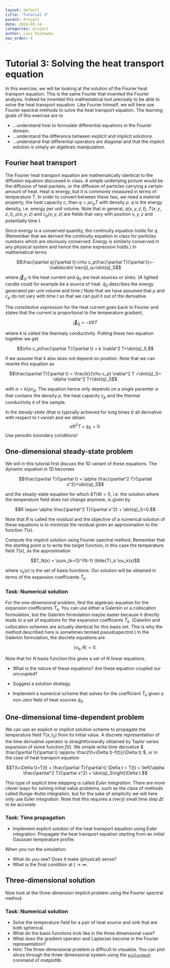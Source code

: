 ```yaml
---
layout: default
title: "Tutorial 3"
parent: Project
date: 2024-05-14
categories: project
author: Lars Pastewka
nav_order: 4
---
```

# Tutorial 3: Solving the heat transport equation

In this exercise, we will be looking at the solution of the Fourier heat transport equation. This is the same Fourier that invented the Fourier analysis. Indeed he invented this mathematical tool precisely to be able to solve the heat transport equation. Like Fourier himself, we will here use Fourier spectral methods to solve the heat transport equation. The learning goals of this exercise are to

* ...understand how to formulate differential equations in the Fourier domain.
* ...understand the difference between explicit and implicit solutions.
* ...understand that differential operators are diagonal and that the implicit solution is simply an algebraic manipulation.




## Fourier heat transport
 
The Fourier heat transport equation are mathematically identical to the diffusion equation discussed in class. A simple underlying picture would be the diffusion of heat packets, or the diffusion of particles carrying a certain amount of heat. Heat is energy, but it is commonly measured in terms of temperature $T$. In order to convert between these two, we need a material property, the heat capacity $c$, then $q=\rho c_p T$ with density $\rho$. $q$ is the energy density, i.e. energy per unit volume. Note that in general, $q(x,y,z,t)$, $T(x,y,z,t)$, $\rho(x,y,z)$ and $c_p(x,y,z)$ are fields that vary with position $x,y,z$ and potentially time $t$.

Since energy is a conserved quantity, the continuity equation holds for $q$. (Remember that we derived the continuity equation in class for particles numbers which are obviously conserved. Energy is similarly conserved in any physical system and hence the same expression holds.) In mathematical terms

$$\frac{\partial q}{\partial t}=\rho c_p\frac{\partial T}{\partial t}=-\nabla\cdot \vec{j}_q+\dot{q}_S$$

where $\vec{j}_Q$ is the heat current and $\dot{q}_S$ are heat sources or sinks. (A lighted candle could for example be a source of heat. $\dot{q}_S$ describes the energy generated per unit volume and time.) Note that we have assumed that $\rho$ and $c_p$ do not vary with time $t$ so that we can pull it out of the derivative.

The _constitutive expression_ for the heat current goes back to Fourier and states that the current is proportional to the temperature gradient,

$$\vec{j}_Q = -k \nabla T$$

where $k$ is called the thermaly conductivity. Putting these two equation together we get

$$\rho c_p\frac{\partial T}{\partial t} = k \nabla^2 T+\dot{q}_S,$$

if we assume that $k$ also does not depend on position. Note that we can rewrite this equation as

$$\frac{\partial T}{\partial t} = \frac{k}{\rho c_p} \nabla^2 T +\dot{q}_S= \alpha \nabla^2 T+\dot{q}_S$$

with $\alpha=k/\rho c_p$. The equation hence only depends on a single paramter $\alpha$ that contains the density $\rho$, the heat capacity $c_p$ and the thermal conductivity $k$ of the sample.

In the _steady-state_ (that is typically achieved for long times $t$) all derivative with respect to $t$ vanish and we obtain $$\alpha \nabla^2 T + \dot{q}_S=0.$$   Use periodic boundary conditions! 





## One-dimensional steady-state problem
We will in this tutorial first discuss the 1D variant of these equations. The dynamic equation in 1D becomes

$$\frac{\partial T}{\partial t} = \alpha \frac{\partial^2 T}{\partial x^2}+\dot{q}_S$$

and the steady-state equation for which $\partial T/\partial t=0$, i.e. the solution where the temperature field does not change anymore, is given by

$$R \equiv  \alpha \frac{\partial^2 T}{\partial x^2} + \dot{q}_S=0.$$

Note that $R$ is called the _residual_ and the objective of a numerical solution of these equations is to minimize the residual given an approximation to the function $T(x)$.

 Compute the implicit solution using Fourier spectral method. Remember that the starting point is to write the target function, in this case the temperature field $T(x)$, as the approximation

$$T_N(x) = \sum_{k=0}^{N-1} \tilde{T}_k \nu_k(x)$$

where $\nu_k(x)$ is the set of basis functions. Our solution will be obtained in terms of the expansion coefficients $\tilde T_k$.

### Task: Numerical solution

For the one-dimensional problem, find the algebraic equation for the expansion coefficients $\tilde T_k$. You can use either a Galerkin or a collocation formulation, but the Galerkin formulation maybe easier because it directly leads to a set of equations for the expansion coefficents $\tilde T_k$. (Galerkin and collocation schemes are actually identical for this basis set. This is why the method described here is sometimes termed _pseudospectral_.) In the Galerkin formulation, the discrete equations are

$$(\nu_k, R)=0.$$

Note that for $N$ basis function this gives a set of $N$ linear equations.

* What is the nature of these equations? Are these equation coupled our uncoupled?

* Suggest a solution strategy.
* Implement a numerical scheme that solves for the coefficient $\tilde T_k$ given a non-zero field of heat sources $\dot{q}_S$.



## One-dimensional time-dependent problem

We can use an explicit  or implicit solution scheme to propagate the temperature field $T(x,t_0)$ from its initial value. A discrete representation of the time derivative operator is straightforwardly obtained by Taylor series expansion of some function $f(t)$. We simple write time derivative $ \frac{\partial f}{\partial t}  \approx \frac{f(t+\Delta t)-f(t)}{\Delta t} $, or in the case of heat transport equation

$$T(t+\Delta t)=T(t) + \frac{\partial T}{\partial t} \Delta t = T(t) + \left(\alpha \frac{\partial^2 T}{\partial x^2} + \dot{q}_S\right)\Delta t.$$

This type of explicit time stepping is called _Euler integration_. There are more clever ways for solving initial value problems, such as the class of methods called _Runge-Kutta_ integration, but for the sake of simplicity we will here only use Euler integration. Note that this requires a (very) small time step $\Delta t$ to be accurate.

### Task: Time propagation 
* Implement explicit solution of the heat transport equation using Euler integration. 
Propagate the heat transport equation starting from an initial Gaussian temperature profile.

When you run the simulation:
* What do you see? Does it make (physical) sense?
* What is the final condition at $t\to\infty$.

## Three-dimensional solution

Now look at the three-dimension implicit problem using the Fourier spectral method.

### Task: Numerical solution

* Solve the temperature field for a pair of heat source and sink that are both spherical.
* What do the basis functions look like in the three dimensional case?
* What does the gradient operator and Laplacian become in the Fourier representation?
* _Hint:_ The three-dimensional problem is difficult to visualize. You can plot slices through the three-dimensional system using the [`pcolormesh`](https://matplotlib.org/3.1.1/api/_as_gen/matplotlib.pyplot.pcolormesh.html) command of matplotlib.
